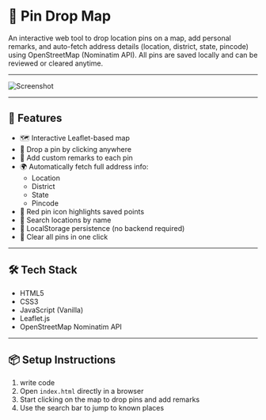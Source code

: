 # 📍 Pin Drop Map

An interactive web tool to drop location pins on a map, add personal remarks, and auto-fetch address details (location, district, state, pincode) using OpenStreetMap (Nominatim API). All pins are saved locally and can be reviewed or cleared anytime.

---

![Screenshot](https://github.com/user-attachments/assets/2fb145cf-3e8b-477d-81cb-ef9e6403fb5a)

---

## 🚀 Features

- 🗺️ Interactive Leaflet-based map  
- 📌 Drop a pin by clicking anywhere  
- 📝 Add custom remarks to each pin  
- 🌍 Automatically fetch full address info:  
  - Location  
  - District  
  - State  
  - Pincode  
- 📍 Red pin icon highlights saved points  
- 🔎 Search locations by name  
- 💾 LocalStorage persistence (no backend required)  
- 🧹 Clear all pins in one click  

---

## 🛠️ Tech Stack

- HTML5  
- CSS3  
- JavaScript (Vanilla)  
- Leaflet.js  
- OpenStreetMap Nominatim API  

---

## 📦 Setup Instructions

1. write code
2. Open `index.html` directly in a browser  
3. Start clicking on the map to drop pins and add remarks  
4. Use the search bar to jump to known places  
